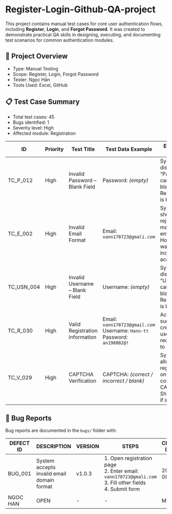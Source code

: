 # Register-Login-Github-QA-project
This project contains manual test cases for core user authentication flows, including **Register**, **Login**, and **Forgot Password**. It was created to demonstrate practical QA skills in designing, executing, and documenting test scenarios for common authentication modules.
## 📌 Project Overview

- Type: Manual Testing
- Scope: Register, Login, Forgot Password
- Tester: Ngọc Hân
- Tools Used: Excel, GitHub

## 📋 Test Case Summary

- Total test cases: 45 
- Bugs identified: 1  
- Severity level: High 
- Affected module: Registration

| ID        | Priority | Test Title                         | Test Data Example                        | Expected Result                                                                 | Status  |
|-----------|----------|-------------------------------------|------------------------------------------|----------------------------------------------------------------------------------|---------|
| TC_P_012  | High     | Invalid Password – Blank Field      | Password: *(empty)*                      | System displays “Password cannot be blank.” Registration is blocked.            | ✅ Pass |
| TC_E_002  | High     | Invalid Email Format                | Email: `vann170723@gmali.com`            | System should reject malformed email. However, it was incorrectly accepted.     | ❌ Fail |
| TC_USN_004| High     | Invalid Username – Blank Field      | Username: *(empty)*                      | System displays “Username cannot be blank.” Registration is blocked.            | ✅ Pass |
| TC_R_030  | High     | Valid Registration Information      | Email: `vann170723@gmail.com`<br>Username: `Hann-tt`<br>Password: `an198802@!` | Account is successfully created and user is redirected to login.                | ✅ Pass |
| TC_V_029  | High     | CAPTCHA Verification                | CAPTCHA: *(correct / incorrect / blank)* | System allows registration only with correct CAPTCHA. Shows error if incorrect. | ⏳ Pending |


## 🐞 Bug Reports
Bug reports are documented in the `bugs/` folder with:

| DEFECT ID   | DESCRIPTION                                 | VERSION     | STEPS                                                        | CREATE DATE | FILE             | CREATE BY | STATUS  | FIXED BY | CLOSE DATE | SEVERITY | PRIORITY |
|-------------|---------------------------------------------|-------------|--------------------------------------------------------------|-------------|------------------|------------|---------|----------|-------------|----------|----------|
| BUG_001     | System accepts invalid email domain format  | v1.0.3      | 1. Open registration page<br>2. Enter email: `vann170723@gmali.com`<br>3. Fill other fields<br>4. Submit form | 2025-08-26  |<img width="AUTO" height="auto" alt="BUG" src="https://github.com/user-attachments/assets/741bab16-2f1d-4d01-958c-b02e16e237a5" />
 | NGOC HAN| OPEN | - | - | MAJOR | HIGH | 
